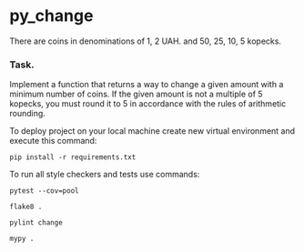 # py_change

There are coins in denominations of 1, 2 UAH. and 50, 25, 10, 5 kopecks.

### Task. 
Implement a function that returns a way to change a given amount with a minimum number of coins. If the given amount is not a multiple of 5 kopecks, you must round it to 5 in accordance with the rules of arithmetic rounding.

To deploy project on your local machine create new virtual environment and execute this command:

`pip install -r requirements.txt`

To run all style checkers and tests use commands:

`pytest --cov=pool`

`flake8 .`

`pylint change`

`mypy .`
